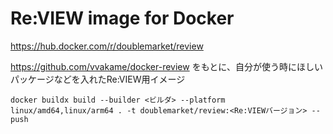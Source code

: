 # Re:VIEW image for Docker

https://hub.docker.com/r/doublemarket/review

https://github.com/vvakame/docker-review をもとに、自分が使う時にほしいパッケージなどを入れたRe:VIEW用イメージ

```
docker buildx build --builder <ビルダ> --platform linux/amd64,linux/arm64 . -t doublemarket/review:<Re:VIEWバージョン> --push
```
